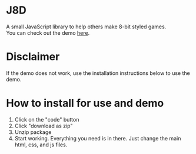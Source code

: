 # J8D
A small JavaScript library to help others make 8-bit styled games.  
You can check out the demo [here](devpooldotmsi.github.io/J8D/).

# Disclaimer
If the demo does not work, use the installation instructions below to use the demo.

# How to install for use and demo
1. Click on the "code" button
2. Click "download as zip"
3. Unzip package
4. Start working. Everything you need is in there. Just change the main html, css, and js files.
